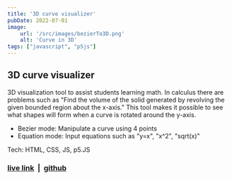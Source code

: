 ```yaml
---
title: '3D curve visualizer'
pubDate: 2022-07-01
image:
    url: '/src/images/bezierTo3D.png'
    alt: 'Curve in 3D'
tags: ["javascript", "p5js"]
---
```

## 3D curve visualizer 
3D visualization tool to assist students learning math. In calculus there are problems such as "Find the volume of the solid generated by revolving the given bounded region about the x-axis." This tool makes it possible to see what shapes will form when a curve is rotated around the y-axis.

* Bezier mode: Manipulate a curve using 4 points
* Equation mode: Input equations such as "y=x", "x^2", "sqrt(x)"

Tech: HTML, CSS, JS, p5.JS

### [live link](https://sz44.github.io/bezierTo3D/)  &nbsp;|&nbsp; [github](https://github.com/sz44/bezierTo3D)